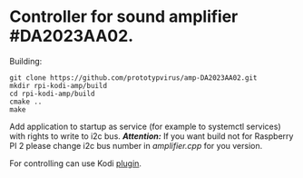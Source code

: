 Controller for sound amplifier #DA2023AA02.
================
Building:
```
git clone https://github.com/prototypvirus/amp-DA2023AA02.git
mkdir rpi-kodi-amp/build
cd rpi-kodi-amp/build
cmake ..
make
```

Add application to startup as service (for example to systemctl services) with rights to write to i2c bus.
***Attention:*** If you want build not for Raspberry PI 2 please change i2c bus number in _amplifier.cpp_ for you version.

For controlling can use Kodi [plugin](https://github.com/prototypvirus/amp-DA2023AA02/tree/master/script.amplifier).